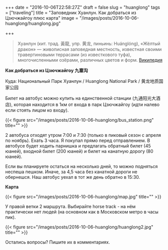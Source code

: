 +++
date = "2016-10-06T22:58:27Z"
draft = false
slug = "huanglong"
tags = ["traveling"]
title = "Заповедник Хуанлун. Как добраться из Цзючжайгоу плюс карта"
image = "/images/posts/2016-10-06-huanglong/huanglong.jpg"

+++
> Хуанлун (кит. трад. 黃龍, упр. 黄龙, пиньинь: Huánglóng), «Жёлтый дракон» — живописная заповедная местность, известная своими травертиновыми террасами (из известкового туфа), многочисленными озёрами, различных цветов и форм. <a href="https://ru.wikipedia.org/wiki/%D0%A5%D1%83%D0%B0%D0%BD%D0%BB%D1%83%D0%BD_(%D0%B7%D0%B0%D0%BF%D0%BE%D0%B2%D0%B5%D0%B4%D0%BD%D0%B8%D0%BA">Википедия</a>

<!--more-->

**Как добраться из Цзючжайгоу 九寨沟**

Куда: Национальный Парк Хуанлун / Huanglong National Park / 黄龙地质国家公园

Билет на автобус можно купить на единственной станции (九通阳光大酒店), которая
находится в 1км от входа в парк Цзючжайгоу (идти налево если стоять лицом
ко входу).

{{< figure src="/images/posts/2016-10-06-huanglong/bus_station.png" title="" >}}

2 автобуса отходят утром 7:00 и 7:30 (только в пиковый сезон с апреля по
ноябрь). Ехать 3 часа. Я покупал прямо перед отправлением. В автобусе будет
ходить парнишка и предлагать обратный билет (45 юаней), входной билет (200
юаней) и билет на канатную дорогу (80 юаней).

Если вы планируете остаться на несколько дней, то можно подняться неспеша
пешком. Иначе, за 4,5 часа без канатной дороги не обернешся. Наш автобус уехал
в тот же день обратно в 15:30.

**Карта**

{{< figure src="/images/posts/2016-10-06-huanglong/map.jpg" title="" >}}

У правой ветки 2 маршрута. Выбирайте horse track - на нём практически нет людей
(на основном как в Московском метро в часы пик).

{{< figure src="/images/posts/2016-10-06-huanglong/huanglong2.jpg" title="" >}}

Остались вопросы? Пишите их в комментариях.
